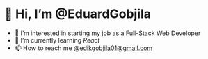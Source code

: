# 👋 Hi, I’m @EduardGobjila
- 👀 I’m interested in starting my job as a Full-Stack Web Developer
- 🌱 I’m currently learning *React*
- 📫 How to reach me @edikgobjila01@gmail.com

<!---
EduardGobjila/EduardGobjila is a ✨ special ✨ repository because its `README.md` (this file) appears on your GitHub profile.
You can click the Preview link to take a look at your changes.
--->
